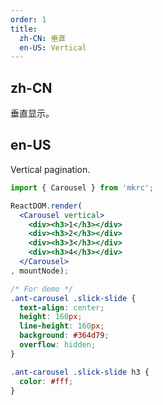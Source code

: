 ```yaml
---
order: 1
title:
  zh-CN: 垂直
  en-US: Vertical
---
```


## zh-CN

垂直显示。

## en-US

Vertical pagination.

````jsx
import { Carousel } from 'mkrc';

ReactDOM.render(
  <Carousel vertical>
    <div><h3>1</h3></div>
    <div><h3>2</h3></div>
    <div><h3>3</h3></div>
    <div><h3>4</h3></div>
  </Carousel>
, mountNode);
````

````css
/* For demo */
.ant-carousel .slick-slide {
  text-align: center;
  height: 160px;
  line-height: 160px;
  background: #364d79;
  overflow: hidden;
}

.ant-carousel .slick-slide h3 {
  color: #fff;
}
````
